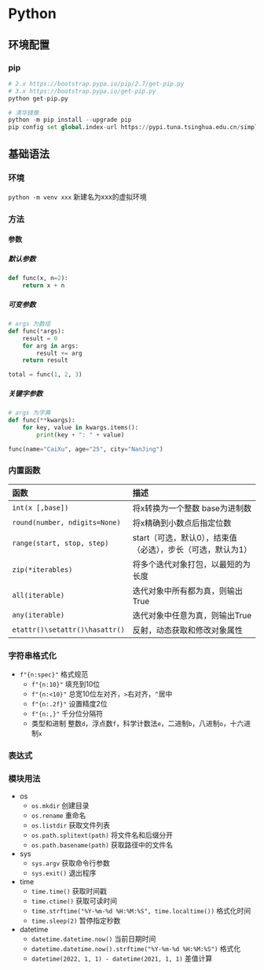 

# Python
## 环境配置
### pip

```python
# 2.x https://bootstrap.pypa.io/pip/2.7/get-pip.py
# 3.x https://bootstrap.pypa.io/get-pip.py
python get-pip.py

# 清华镜像
python -m pip install --upgrade pip
pip config set global.index-url https://pypi.tuna.tsinghua.edu.cn/simple
```
## 基础语法
### 环境

`python -m venv xxx` 新建名为xxx的虚拟环境

### 方法

#### 参数
##### 默认参数
```python
def func(x, n=2):
    return x + n
```
##### 可变参数
```python
# args 为数组
def func(*args):
    result = 0
    for arg in args:
        result += arg
    return result

total = func(1, 2, 3)
```
##### 关键字参数
```python
# args 为字典
def func(**kwargs):
    for key, value in kwargs.items():
        print(key + ": " + value)

func(name="CaiXu", age="25", city="NanJing")
```

### 内置函数

| 函数             | 描述                                 |
| :--------------- | :-----------------------------       |
| `int(x [,base])` | 将x转换为一个整数 base为进制数         |
| `round(number, ndigits=None)` | 将x精确到小数点后指定位数 |
| `range(start, stop, step)` | start（可选，默认0），结束值（必选），步长（可选，默认为1） |
| `zip(*iterables)` | 将多个迭代对象打包，以最短的为长度 | 
| `all(iterable)` | 迭代对象中所有都为真，则输出True |
| `any(iterable)` | 迭代对象中任意为真，则输出True |
| `etattr()\setattr()\hasattr()` | 反射，动态获取和修改对象属性 |

### 字符串格式化  

- `f"{n:spec}"` 格式规范
  - `f"{n:10}"` 填充到10位
  - `f"{n:<10}"` 总宽10位左对齐，`>`右对齐，`^`居中
  - `f"{n:.2f}"` 设置精度2位
  - `f"{n:,}"`  千分位分隔符
  - 类型和进制 整数`d`，浮点数`f`，科学计数法`e`，二进制`b`，八进制`o`，十六进制`x`

### 表达式


### 模块用法

- os
  - `os.mkdir` 创建目录
  - `os.rename` 重命名
  - `os.listdir` 获取文件列表
  - `os.path.splitext(path)` 将文件名和后缀分开
  - `os.path.basename(path)` 获取路径中的文件名
- sys
  - `sys.argv`  获取命令行参数
  - `sys.exit()`  退出程序
- time
  - `time.time()`  获取时间戳
  - `time.ctime()` 获取可读时间
  - `time.strftime("%Y-%m-%d %H:%M:%S", time.localtime())` 格式化时间
  - `time.sleep(2)` 暂停指定秒数
- datetime
  - `datetime.datetime.now()` 当前日期时间
  - `datetime.datetime.now().strftime("%Y-%m-%d %H:%M:%S")`  格式化
  - `datetime(2022, 1, 1) - datetime(2021, 1, 1)` 差值计算
